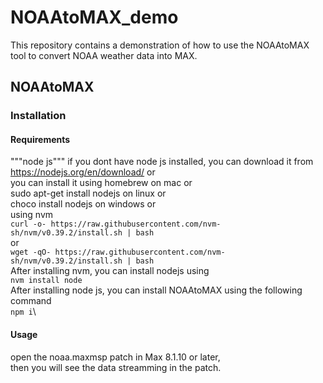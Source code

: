 # NOAAtoMAX_demo

This repository contains a demonstration of how to use the NOAAtoMAX tool to convert NOAA weather data into MAX.

## NOAAtoMAX

### Installation

#### Requirements
"""node js"""
if you dont have node js installed, you can download it from https://nodejs.org/en/download/ or\
you can install it using homebrew on mac or\
sudo apt-get install nodejs on linux or\
choco install nodejs on windows or\
using nvm\
```curl -o- https://raw.githubusercontent.com/nvm-sh/nvm/v0.39.2/install.sh | bash```\
or\
```wget -qO- https://raw.githubusercontent.com/nvm-sh/nvm/v0.39.2/install.sh | bash```\
After installing nvm, you can install nodejs using\
```nvm install node```\
After installing node js, you can install NOAAtoMAX using the following command\
```npm i```\

#### Usage
open the noaa.maxmsp patch in Max 8.1.10 or later,\
then you will see the data streamming in the patch. 


